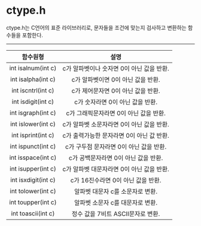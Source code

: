 # ctype.h

ctype.h는 C언어의 표준 라이브러리로, 문자들을 조건에 맞는지 검사하고 변환하는 함수들을 포함한다.
*******
|  함수원형 |설명|
|:---:|:---:|
|int isalnum(int c)|c가 알파벳이나 숫자면 0이 아닌 값을 반환.|
|int isalpha(int c)|c가 알파벳이면 0이 아닌 값을 반환.|
|int iscntrl(int c)|c가 제어문자면 0이 아닌 값을 반환.|
|int isdigit(int c)|c가 숫자라면 0이 아닌 값을 반환.|
|int isgraph(int c)|c가 그래픽문자라면 0이 아닌 값을 반환.|
|int islower(int c)|c가 알파벳 소문자라면 0이 아닌 값을 반환.|
|int isprint(int c)|c가 출력가능한 문자라면 0이 아닌 값 반환.|
|int ispunct(int c)|c가 구두점 문자라면 0이 아닌 값을 반환.|
|int isspace(int c)|c가 공백문자라면 0이 아닌 값을 반환.|
|int isupper(int c)|c가 알파벳 대문자라면 0이 아닌 값을 반환.|
|int isxdigit(int c)|c가 16진수라면 0이 아닌 값을 반환.|
|int tolower(int c)|알파벳 대문자 c를 소문자로 변환.|
|int toupper(int c)|알파벳 소문자 c를 대문자로 변환.|
|int toascii(int c)|정수 값을 7비트 ASCII문자로 변환.|

